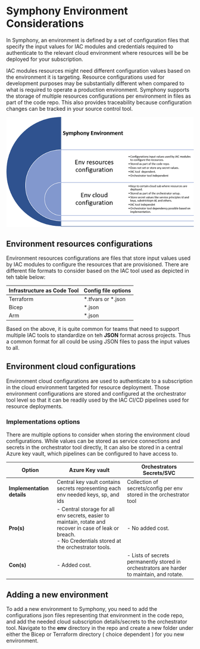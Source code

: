 # Symphony Environment Considerations

In Symphony, an environment is defined by a set of configuration files that specify the input values for IAC modules and credentials required to authenticate to the relevant cloud environment where resources will be be deployed for your subscription.

IAC modules resources might need different configuration values based on the environment it is targeting. Resource configurations used for development purposes may be substantially different when compared to what is required to operate a production environment. Symphony supports the storage of multiple resources configurations per environment in files as part of the code repo. This also provides traceability because configuration changes can be tracked in your source control tool.

![Workflow steps](./images/environment.PNG)

## Environment resources configurations

Environment resources configurations are files that store input values used by IAC modules to configure the resources that are provisioned. There are different file formats to consider based on the IAC tool used as depicted in teh table below:

|**Infrastructure as Code Tool** |**Config file options**|
|----------------------------|-------------------|
|Terraform|*.tfvars or *.json|
|Bicep|*.json|
|Arm|*.json|

Based on the above, it is quite common for teams that need to support multiple IAC tools to standardize on teh **JSON** format across projects. Thus a common format for all could be using JSON files to pass the input values to all.

## Environment cloud configurations

Environment cloud configurations are used to authenticate to a subscription in the cloud environment targeted for resource deployment. Those environment configurations are stored and configured at the orchestrator tool level so that it can be readily used by the IAC CI/CD pipelines used for resource deployments.

### Implementations options

There are multiple options to consider when storing the environment cloud configurations. While values can be stored as service connections and secrets in the orchestrator tool directly, It can also be stored in a central Azure key vault, which pipelines can be configured to have access to.

| **Option**                 | **Azure Key vault**                                                                                                                                            | **Orchestrators Secrets/SVC**                                                              |
|----------------------------|----------------------------------------------------------------------------------------------------------------------------------------------------------------|--------------------------------------------------------------------------------------------|
| **Implementation details** | Central key vault contains secrets representing each env needed keys, sp, and ids                                                                              | Collection of secrets/config per env stored in the orchestrator tool                       |
| **Pro(s)**                 | - Central storage for all env secrets, easier to maintain, rotate and recover in case of leak or breach.<br />- No Credentials stored at the orchestrator tools. | - No added cost.                                                                           |
| **Con(s)**                 | - Added cost.                                                                                                                                                  | - Lists of secrets permanently stored in orchestrators are harder to maintain, and rotate. |

## Adding a new environment

To add a new environment to Symphony, you need to add the configurations json files representing that environment in the code repo, and add the needed cloud subscription details/secrets to the orchestrator tool. Navigate to the **env** directory in the repo and create a new folder under either the Bicep or Terraform directory ( choice dependent ) for you new environment.
